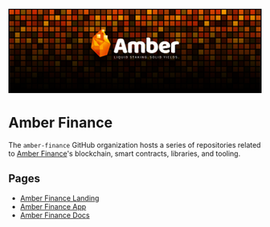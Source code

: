 ![amber-finance](https://raw.githubusercontent.com/Amber-Finance/.github/refs/heads/main/profile/image.png)

# Amber Finance

The `amber-finance` GitHub organization hosts a series of repositories related to [Amber Finance][1]'s blockchain, smart contracts, libraries, and tooling.

## Pages

- [Amber Finance Landing][1]
- [Amber Finance App][2]
- [Amber Finance Docs][3]

[1]: https://amberfi.io/
[2]: https://app.amberfi.io/
[3]: https://docs.amberfi.io/
